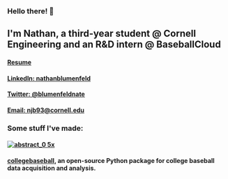 ### Hello there! 👋
## I'm Nathan, a third-year student @ Cornell Engineering and an R&D intern @ BaseballCloud
#### [Resume](https://github.com/nathanblumenfeld/nathanblumenfeld/files/8400705/blumenfeld_resume_sp22.pdf)
#### [LinkedIn: nathanblumenfeld](https://www.linkedin.com/in/nathanblumenfeld/)
#### [Twitter: @blumenfeldnate](https://twitter.com/blumenfeldnate)
#### [Email: njb93@cornell.edu](mailto:njb93@cornell.edu)

### Some stuff I've made: 
#### [![abstract_0 5x](https://user-images.githubusercontent.com/33358095/160667201-a78021e3-8fa1-4149-b634-e543017f772f.png)](https://share.streamlit.io/nathanblumenfeld/abstract/main/app.py)     
#### [collegebaseball](https://github.com/nathanblumenfeld/collegebaseball), an open-source Python package for college baseball data acquisition and analysis.

